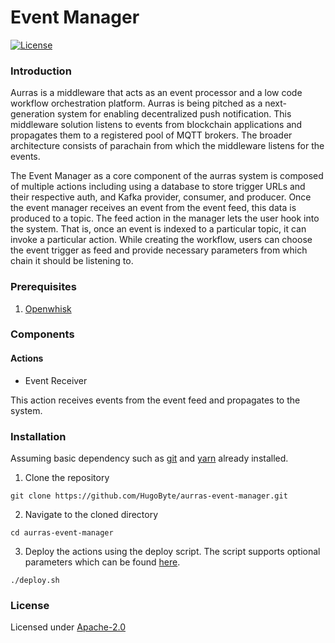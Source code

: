 # Event Manager

[![License](https://img.shields.io/badge/license-Apache--2.0-blue.svg)](http://www.apache.org/licenses/LICENSE-2.0)

### Introduction

Aurras is a middleware that acts as an event processor and a low code workflow orchestration platform. Aurras is being pitched as a next-generation system for enabling decentralized push notification. This middleware solution listens to events from blockchain applications and propagates them to a registered pool of MQTT brokers. The broader architecture consists of parachain from which the middleware listens for the events.

The Event Manager as a core component of the aurras system is composed of multiple actions including using a database to store trigger URLs and their respective auth, and Kafka provider, consumer, and producer. Once the event manager receives an event from the event feed, this data is produced to a topic. The feed action in the manager lets the user hook into the system. That is, once an event is indexed to a particular topic, it can invoke a particular action. While creating the workflow, users can choose the event trigger as feed and provide necessary parameters from which chain it should be listening to.

### Prerequisites

1. [Openwhisk](../../dependencies/openwhisk/)

### Components

#### Actions

* Event Receiver

This action receives events from the event feed and propagates to the system.

### Installation

Assuming basic dependency such as [git](https://git-scm.com/) and [yarn](https://yarnpkg.com/) already installed.

1. Clone the repository

```text
git clone https://github.com/HugoByte/aurras-event-manager.git
```

  2. Navigate to the cloned directory

```text
cd aurras-event-manager
```

  3. Deploy the actions using the deploy script. The script supports optional parameters which can be found [here](configuration.md).

```text
./deploy.sh
```

### License

Licensed under [Apache-2.0](https://github.com/HugoByte/aurras-documentation/tree/f07f6727f0cb01cccf04f15ec446e2d310ca1cb9/components/event-feed/substrate-event-feed/LICENSE/README.md)

